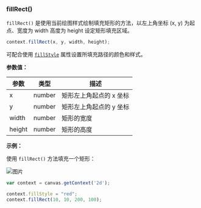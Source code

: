### fillRect()

`fillRect()` 是使用当前绘图样式绘制填充矩形的方法，以左上角坐标 (x, y) 为起点、宽度为 width 高度为 height 设定矩形填充区域。

```js
context.fillRect(x, y, width, height);
```
可配合使用 [`fillStyle`](#fillStyle) 属性设置所填充路径的颜色和样式。

**参数值：**

| 参数    |  类型 | 描述                    |
| -------|------  | ----------------------|
| x      | number | 矩形左上角起点的 x 坐标  |
| y      | number | 矩形左上角起点的 y 坐标  |
| width  | number | 矩形的宽度             |
| height | number | 矩形的高度             |

**示例：**

使用 `fillRect()` 方法填充一个矩形：

![图片](/img/game/canvas/fillRect-001.png)

```js
var context = canvas.getContext('2d');

context.fillStyle = "red";
context.fillRect(10, 10, 200, 100);
```